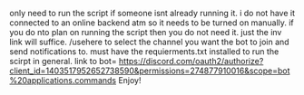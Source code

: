 only need to run the script if someone isnt already running it. i do not have it connected to an online backend atm so it needs to be turned on manually. if you do nto plan on running the script then you do not need it. just the inv link will suffice. 
/usehere to select the channel you want the bot to join and send notifications to.
must have the requierments.txt installed to run the scirpt in general. 
 link to bot= https://discord.com/oauth2/authorize?client_id=1403517952652738590&permissions=274877910016&scope=bot%20applications.commands
Enjoy!
